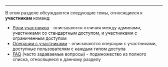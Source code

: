 ***

В этом разделе обсуждаются следующие темы, относящиеся к **участникам** команд:

 - [Роли участников](/articles/ru/members/roles) - описываются отличия между админами, участниками со стандартным доступом, и участниками с ограниченным доступом 
 - [Операции с участниками](/articles/ru/members/operations) - описываются операции с участниками, доступные пользователям с каждым типом доступа
 - [FAQ](/articles/ru/members/faq-members) (часто задаваемые вопросы) - подмножество из полного списка, относящееся к данному разделу
